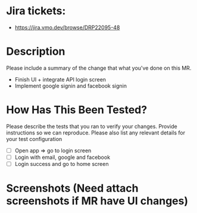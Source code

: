 # Jira tickets: 

- https://jira.vmo.dev/browse/DRP22095-48

# Description

Please include a summary of the change that what you've done on this MR.

- Finish UI + integrate API login screen
- Implement google signin and facebook signin

# How Has This Been Tested?

Please describe the tests that you ran to verify your changes. Provide instructions so we can reproduce. Please also list any relevant details for your test configuration

- [ ] Open app => go to login screen
- [ ] Login with email, google and facebook
- [ ] Login success and go to home screen

# Screenshots (Need attach screenshots if MR have UI changes)